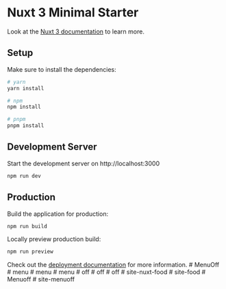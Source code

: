 # Nuxt 3 Minimal Starter

Look at the [Nuxt 3 documentation](https://nuxt.com/docs/getting-started/introduction) to learn more.

## Setup

Make sure to install the dependencies:

```bash
# yarn
yarn install

# npm
npm install

# pnpm
pnpm install
```

## Development Server

Start the development server on http://localhost:3000

```bash
npm run dev
```

## Production

Build the application for production:

```bash
npm run build
```

Locally preview production build:

```bash
npm run preview
```

Check out the [deployment documentation](https://nuxt.com/docs/getting-started/deployment) for more information.
#   M e n u O f f  
 #   m e n u  
 #   m e n u  
 #   m e n u  
 #   o f f  
 #   o f f  
 #   o f f  
 #   s i t e - n u x t - f o o d  
 #   s i t e - f o o d  
 #   M e n u o f f  
 #   s i t e - m e n u o f f  
 